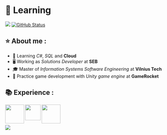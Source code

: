 # 🚀 Learning
<a href="https://github.com/rengetsu"><img src="https://github-readme-stats.vercel.app/api/top-langs/?username=rengetsu&theme=dark&hide=C&langs_count=4)"/></a>&nbsp;[![GitHub Status](https://github-readme-stats.vercel.app/api?username=rengetsu&&show_icons=true&theme=dark&line_height=33)](https://maxbase.org)

## :star: About me :

  *  :microscope: Learning *C#*, *SQL* and **Cloud**
  *  :desktop_computer: Working as *Solutions Developer* at **SEB**
  * :mortar_board: Master of *Information Systems Software Engineering* at **Vilnius Tech**
  * :game_die: Practice game development with *Unity game engine* at **GameRocket** 

## 📚 Experience :

<img align="left" src="https://i.ibb.co/f0wnmqr/c_sharp.png" width="60"/><img align="left" src="https://i.ibb.co/cF5SFB0/sql.png" width="50"/><img align="left" src="https://i.ibb.co/yyDLn2y/unity.png" width="60"/>

<br/><br/><br/>

![](https://komarev.com/ghpvc/?username=rengetsu)
